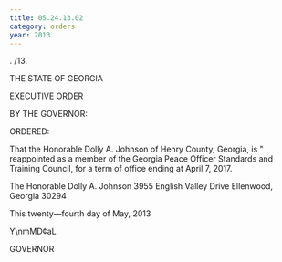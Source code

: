 ```yaml
---
title: 05.24.13.02
category: orders
year: 2013
---
```

  

.  /13.

THE STATE OF GEORGIA

EXECUTIVE ORDER

BY THE GOVERNOR:

ORDERED:

That the Honorable Dolly A. Johnson of Henry County, Georgia, is
" reappointed as a member of the Georgia Peace Officer Standards
and Training Council, for a term of office ending at April 7, 2017.

The Honorable Dolly A. Johnson
3955 English Valley Drive
Ellenwood, Georgia 30294

This twenty—fourth day of May, 2013

Y\nmMD¢aL

GOVERNOR

